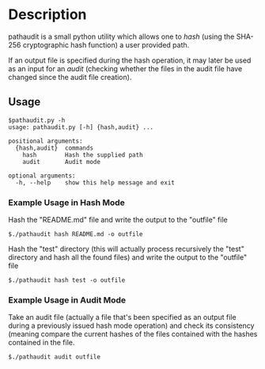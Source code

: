 # Description

pathaudit is a small python utility which allows one to *hash* (using the SHA-256 cryptographic hash function) a user provided path.

If an output file is specified during the hash operation, it may later be used as an input for an *audit* (checking whether the files in the audit file have changed since the audit file creation).

## Usage

```
$pathaudit.py -h
usage: pathaudit.py [-h] {hash,audit} ...

positional arguments:
  {hash,audit}  commands
    hash        Hash the supplied path
    audit       Audit mode

optional arguments:
  -h, --help    show this help message and exit
```

### Example Usage in Hash Mode

Hash the "README.md" file and write the output to the "outfile" file

```
$./pathaudit hash README.md -o outfile
```

Hash the "test" directory (this will actually process recursively the "test" directory and hash all the found files) and write the output to the "outfile" file

```
$./pathaudit hash test -o outfile
```

### Example Usage in Audit Mode

Take an audit file (actually a file that's been specified as an output file during a previously issued hash mode operation) and check its consistency (meaning compare the current hashes of the files contained with the hashes contained in the file.

```
$./pathaudit audit outfile
```